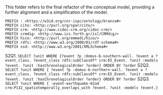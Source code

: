This folder refers to the final refactor of the conceptual model, providing a further alignment and a simplification of the model. 

```
PREFIX : <https://w3id.org/cnr-ispc/ontology/branco#>
PREFIX cito: <http://purl.org/spar/cito/>
PREFIX crm: <http://www.cidoc-crm.org/cidoc-crm/>
PREFIX crmdig: <http://www.ics.forth.gr/isl/CRMdig/>
PREFIX hico: <http://purl.org/emmedi/hico/>
PREFIX rdfs: <http://www.w3.org/2000/01/rdf-schema#>
PREFIX xsd: <http://www.w3.org/2001/XMLSchema#>
```

S2Q1. `SELECT ?unit WHERE {?event ?p :domus-b-southern-wall. ?event a ?event_class. ?event_class rdfs:subClassOf* crm:E5_Event. ?unit :models ?event. ?unit :hasChronologicalOrder ?order} ORDER BY ?order`
S2Q2. `SELECT ?unit WHERE { ?event ?p :domus-b-northern-wall. ?event a ?event_class. ?event_class rdfs:subClassOf* crm:E5_Event. ?unit :models ?event. ?unit :hasChronologicalOrder ?order} ORDER BY ?order`
S2Q3. `SELECT ?unit WHERE { :event-earthquake-62ad crm:P132_spatiotemporally_overlaps_with ?event. ?unit :models ?event.}`

